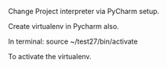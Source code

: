 
Change Project interpreter via PyCharm setup.

Create virtualenv in Pycharm also.

In terminal:
source ~/test27/bin/activate

To activate the virtualenv.
